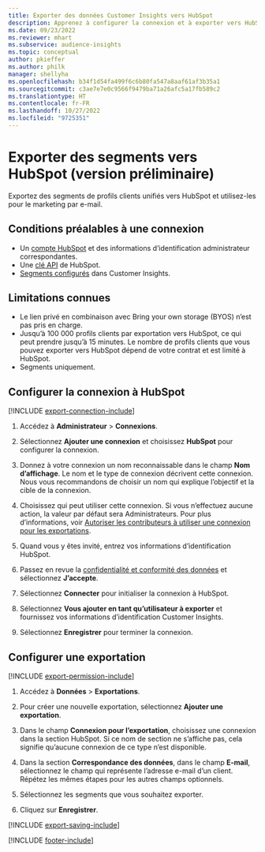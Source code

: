 ```yaml
---
title: Exporter des données Customer Insights vers HubSpot
description: Apprenez à configurer la connexion et à exporter vers HubSpot.
ms.date: 09/23/2022
ms.reviewer: mhart
ms.subservice: audience-insights
ms.topic: conceptual
author: pkieffer
ms.author: philk
manager: shellyha
ms.openlocfilehash: b34f1d54fa499f6c6b80fa547a8aaf61af3b35a1
ms.sourcegitcommit: c3ae7e7e0c9566f9479ba71a26afc5a17fb589c2
ms.translationtype: HT
ms.contentlocale: fr-FR
ms.lasthandoff: 10/27/2022
ms.locfileid: "9725351"
---
```

# <a name="export-segments-to-hubspot-preview"></a>Exporter des segments vers HubSpot (version préliminaire)

Exportez des segments de profils clients unifiés vers HubSpot et utilisez-les pour le marketing par e-mail.

## <a name="prerequisites-for-a-connection"></a>Conditions préalables à une connexion

- Un [compte HubSpot](https://www.hubspot.com/) et des informations d’identification administrateur correspondantes.
- Une [clé API](https://knowledge.hubspot.com/Integrations/How-do-I-get-my-HubSpot-API-key) de HubSpot.
- [Segments configurés](segments.md) dans Customer Insights.

## <a name="known-limitations"></a>Limitations connues

- Le lien privé en combinaison avec Bring your own storage (BYOS) n’est pas pris en charge.
- Jusqu’à 100 000 profils clients par exportation vers HubSpot, ce qui peut prendre jusqu’à 15 minutes. Le nombre de profils clients que vous pouvez exporter vers HubSpot dépend de votre contrat et est limité à HubSpot.
- Segments uniquement.

## <a name="set-up-connection-to-hubspot"></a>Configurer la connexion à HubSpot

[!INCLUDE [export-connection-include](includes/export-connection-admn.md)]

1. Accédez à **Administrateur** > **Connexions**.

1. Sélectionnez **Ajouter une connexion** et choisissez **HubSpot** pour configurer la connexion.

1. Donnez à votre connexion un nom reconnaissable dans le champ **Nom d’affichage**. Le nom et le type de connexion décrivent cette connexion. Nous vous recommandons de choisir un nom qui explique l’objectif et la cible de la connexion.

1. Choisissez qui peut utiliser cette connexion. Si vous n’effectuez aucune action, la valeur par défaut sera Administrateurs. Pour plus d’informations, voir [Autoriser les contributeurs à utiliser une connexion pour les exportations](connections.md#allow-contributors-to-use-a-connection-for-exports).

1. Quand vous y êtes invité, entrez vos informations d’identification HubSpot.

1. Passez en revue la [confidentialité et conformité des données](connections.md#data-privacy-and-compliance) et sélectionnez **J’accepte**.

1. Sélectionnez **Connecter** pour initialiser la connexion à HubSpot.

1. Sélectionnez **Vous ajouter en tant qu’utilisateur à exporter** et fournissez vos informations d’identification Customer Insights.

1. Sélectionnez **Enregistrer** pour terminer la connexion.

## <a name="configure-an-export"></a>Configurer une exportation

[!INCLUDE [export-permission-include](includes/export-permission.md)]

1. Accédez à **Données** > **Exportations**.

1. Pour créer une nouvelle exportation, sélectionnez **Ajouter une exportation**.

1. Dans le champ **Connexion pour l’exportation**, choisissez une connexion dans la section HubSpot. Si ce nom de section ne s’affiche pas, cela signifie qu’aucune connexion de ce type n’est disponible.

1. Dans la section **Correspondance des données**, dans le champ **E-mail**, sélectionnez le champ qui représente l’adresse e-mail d’un client. Répétez les mêmes étapes pour les autres champs optionnels.

1. Sélectionnez les segments que vous souhaitez exporter.

1. Cliquez sur **Enregistrer**.

[!INCLUDE [export-saving-include](includes/export-saving.md)]

[!INCLUDE [footer-include](includes/footer-banner.md)]
